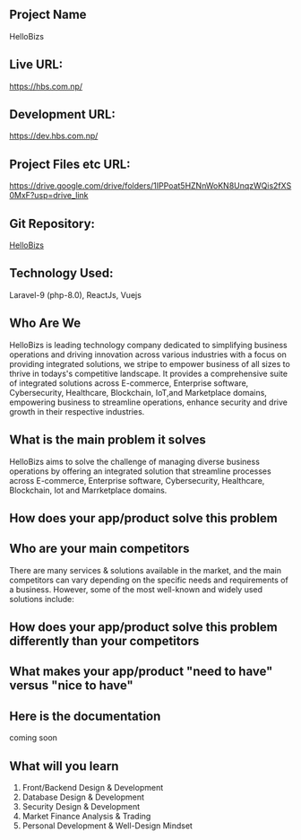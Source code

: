 Project Name
------------
HelloBizs

Live URL: 
------------
https://hbs.com.np/

Development URL:
------------
https://dev.hbs.com.np/

Project Files etc URL:
------------
https://drive.google.com/drive/folders/1IPPoat5HZNnWoKN8UnqzWQis2fXS0MxF?usp=drive_link

Git Repository:
------------
<a href = "https://github.com/Lafa0x9-Hackathon/hellobizs" target="_blank">HelloBizs</a>

Technology Used:
------------
Laravel-9 (php-8.0), ReactJs, Vuejs

Who Are We 
------------
HelloBizs is leading technology company dedicated to simplifying business operations and driving innovation across various industries with a focus on providing integrated solutions, we stripe to empower business of all sizes to thrive in todays's competitive landscape. It provides a comprehensive suite of integrated solutions across E-commerce, Enterprise software, Cybersecurity, Healthcare, Blockchain, IoT,and Marketplace domains, empowering business to streamline operations, enhance security and drive growth in their respective industries.


What is the main problem it solves
------------
HelloBizs aims to solve the challenge of managing diverse business operations by offering an integrated solution that streamline processes across E-commerce, Enterprise software, Cybersecurity, Healthcare, Blockchain, Iot and Marrketplace domains.


How does your app/product solve this problem
--------------




Who are your main competitors
--------------

There are many services & solutions available in the market, and the main competitors can vary depending on the specific needs and requirements of a business. However, some of the most well-known and widely used solutions include:




How does your app/product solve this problem differently than your competitors
--------------



What makes your app/product "need to have" versus "nice to have"
--------------


Here is the documentation
----------------------------

coming soon



What will you learn
---------------------
1. Front/Backend Design & Development
2. Database Design & Development
3. Security Design & Development
4. Market Finance Analysis & Trading
5. Personal Development & Well-Design Mindset


